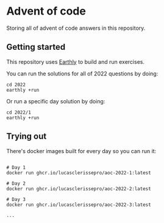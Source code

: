 # Advent of code

Storing all of advent of code answers in this repository.

## Getting started

This repository uses [Earthly](https://earthly.dev) to build and run exercises.

You can run the solutions for all of 2022 questions by doing:

```
cd 2022
earthly +run
```

Or run a specific day solution by doing:

```
cd 2022/1
earthly +run
```


## Trying out

There's docker images built for every day so you can run it:

```shell

# Day 1
docker run ghcr.io/lucasclerissepro/aoc-2022-1:latest 

# Day 2
docker run ghcr.io/lucasclerissepro/aoc-2022-2:latest

# Day 3
docker run ghcr.io/lucasclerissepro/aoc-2022-3:latest

...

```
